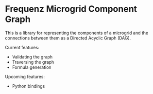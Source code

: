 # Frequenz Microgrid Component Graph

This is a library for representing the components of a microgrid and the
connections between them as a Directed Acyclic Graph (DAG).

Current features:
  - Validating the graph
  - Traversing the graph
  - Formula generation

Upcoming features:
  - Python bindings
